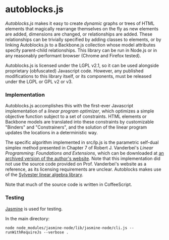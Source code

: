 autoblocks.js
=============

*Autoblocks.js* makes it easy to create _dynamic_ graphs or trees
of HTML elements that magically rearrange themselves on the fly
as new elements are added, dimensions are changed, or
relationships are added. These relationships can be trivially
specified by adding classes to elements, or by linking
Autoblocks.js to a Backbone.js collection whose model attributes
specify parent-child relationships. This library can be run in
Node.js or in any reasonably performant browser 
(Chrome and Firefox tested).

Autoblocks.js is licensed under the LGPL v2.1, so it can be used
alongside proprietary (obfuscated) Javascript code.
However, any published modifications to this library itself, or its
components, must be released under the LGPL or GPL v2 or v3.

### Implementation

Autoblocks.js accomplishes this with the first-ever Javascript
implementation of a *linear program optimizer*, which optimizes
a simple objective function subject to a set of constraints.
HTML elements or Backbone models are translated into these
constraints by customizable "Binders" and "Constrainers", 
and the solution of the linear program updates the locations in a deterministic way.

The specific algorithm implemented in src/lp.js is the 
parametric self-dual simplex method presented in Chapter 7 of
Robert J. Vanderbei's _Linear Programming: Foundations and Extensions_,
which can be downloaded at 
[an archived version of the author's website][1].
Note that this implementation did not use the source code provided
on Prof. Vanderbei's website as a reference, as its 
licensing requirements are unclear. Autoblocks makes use of the 
[Sylvester linear algebra library][2].

Note that much of the source code is written in CoffeeScript.

### Testing

[Jasmine][3] is used for testing.

In the main directory:

    node node_modules/jasmine-node/lib/jasmine-node/cli.js --runWithRequireJs --verbose .

[1]: http://web.archive.org/web/20061217004330/http://www.princeton.edu/~rvdb/LPbook/online.html
[2]: http://sylvester.jcoglan.com/
[3]: http://pivotal.github.com/jasmine/
